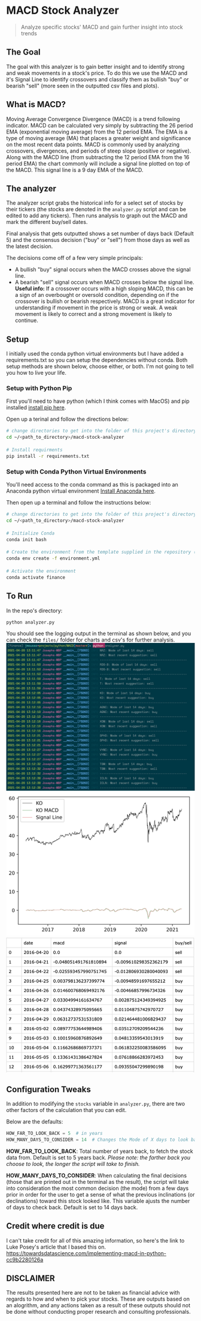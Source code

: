 # MACD Stock Analyzer
> Analyze specific stocks' MACD and gain further insight into stock trends

## The Goal
The goal with this analyzer is to gain better insight and to identify strong and weak movements in a stock's price.
To do this we use the MACD and it's Signal Line to identify crossovers and classify them as bullish "buy" or bearish "sell" (more seen in the outputted csv files and plots).

## What is MACD?

Moving Average Convergence Divergence (MACD) is a trend following indicator.
MACD can be calculated very simply by subtracting the 26 period EMA (exponential moving average) from the 12 period EMA. 
The EMA is a type of moving average (MA) that places a greater weight and significance on the most recent data points.
MACD is commonly used by analyzing crossovers, divergences, and periods of steep slope (positive or negative). 
Along with the MACD line (from subtracting the 12 period EMA from the 16 period EMA) the chart commonly will include a signal line plotted on top of the MACD. 
This signal line is a 9 day EMA of the MACD.

## The analyzer

The analyzer script grabs the historical info for a select set of stocks by their tickers (the stocks are denoted in the `analyzer.py` script and can be edited to add any tickers).
Then runs analysis to graph out the MACD and mark the different buy/sell dates.

Final analysis that gets outputted shows a set number of days back (Default 5) and the consensus decision ("buy" or "sell") from those days as well as the latest decision.

The decisions come off of a few very simple principals:
- A bullish "buy" signal occurs when the MACD crosses above the signal line.
- A bearish "sell" signal occurs when MACD crosses below the signal line. 
**Useful info:** If a crossover occurs with a high sloping MACD, this can be a sign of an overbought or oversold condition, depending on if the crossover is bullish or bearish respectively. MACD is a great indicator for understanding if movement in the price is strong or weak. A weak movement is likely to correct and a strong movement is likely to continue.

## Setup
I initially used the conda python virtual environments but I have added a requirements.txt so you can setup the dependencies without conda.
Both setup methods are shown below, choose either, or both. I'm not going to tell you how to live your life.

### Setup with Python Pip
First you'll need to have python (which I think comes with MacOS) and pip installed [install pip here](https://pip.pypa.io/en/stable/installing/).

Open up a terinal and follow the directions below:
```bash
# change directories to get into the folder of this project's directory
cd ~/<path_to_directory>/macd-stock-analyzer

# Install requirments
pip install -r requirements.txt
```

### Setup with Conda Python Virtual Environments

You'll need access to the conda command as this is packaged into an Anaconda python virtual environment
[Install Anaconda here](https://docs.anaconda.com/anaconda/install/).

Then open up a terminal and follow the instructions below:
```bash
# change directories to get into the folder of this project's directory
cd ~/<path_to_directory>/macd-stock-analyzer

# Initialize Conda
conda init bash

# Create the environment from the template supplied in the repository (this handles all pip installs too)
conda env create -f environment.yml

# Activate the environment
conda activate finance
```

## To Run
In the repo's directory:

```bash
python analyzer.py
```
You should see the logging output in the terminal as shown below, and you can check the `files/` folder for charts and csv's for further analysis.
![Terminal Screenshot](./screenshots/screenshot.jpg?raw=true)
![Plot Screenshot](./screenshots/example_plot.jpg?raw=true)
![CSV Screenshot](./screenshots/example_csv.jpg?raw=true)

## Configuration Tweaks

In addition to modifying the `stocks` variable in `analyzer.py`, there are two other factors of the calculation that you can edit.

Below are the defaults:
```python
HOW_FAR_TO_LOOK_BACK = 5  # in years
HOW_MANY_DAYS_TO_CONSIDER = 14  # Changes the Mode of X days to look back when showing final decisions
```

**HOW_FAR_TO_LOOK_BACK**: Total number of years back, to fetch the stock data from. Default is set to 5 years back.
*Please note: the farther back you choose to look, the longer the script will take to finish.*

**HOW_MANY_DAYS_TO_CONSIDER**: When calculating the final decisions (those that are printed out in the terminal as the result), the script will take into consideration the most common decision (the mode) from a few days prior in order for the user to get a sense of what the previous inclinations (or declinations) toward this stock looked like. 
This variable ajusts the number of days to check back. Default is set to 14 days back.

## Credit where credit is due

I can't take credit for all of this amazing information, so here's the link to Luke Posey's article that I based this on.
https://towardsdatascience.com/implementing-macd-in-python-cc9b2280126a


## DISCLAIMER

The results presented here are not to be taken as financial advice with regards to how and when to pick your stocks. 
These are outputs based on an alogrithm, and any actions taken as a result of these outputs should not be done without conducting proper research and consulting professionals.
